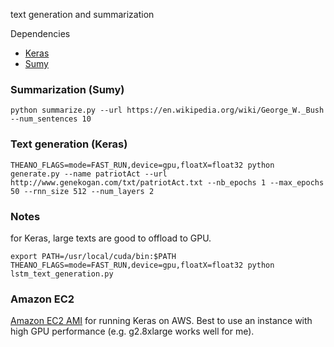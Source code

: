 text generation and summarization

Dependencies
 * [Keras](https://github.com/fchollet/keras/) 
 * [Sumy](https://github.com/miso-belica/sumy)


### Summarization (Sumy)

    python summarize.py --url https://en.wikipedia.org/wiki/George_W._Bush --num_sentences 10
	

### Text generation (Keras)

	THEANO_FLAGS=mode=FAST_RUN,device=gpu,floatX=float32 python generate.py --name patriotAct --url http://www.genekogan.com/txt/patriotAct.txt --nb_epochs 1 --max_epochs 50 --rnn_size 512 --num_layers 2 

### Notes

for Keras, large texts are good to offload to GPU.
	
	export PATH=/usr/local/cuda/bin:$PATH
	THEANO_FLAGS=mode=FAST_RUN,device=gpu,floatX=float32 python lstm_text_generation.py
	
### Amazon EC2

[Amazon EC2 AMI](http://thecloudmarket.com/image/ami-b5b642f1--june12-keras-install-with-theano-and-gpu-support) for running Keras on AWS. Best to use an instance with high GPU performance (e.g. g2.8xlarge works well for me).